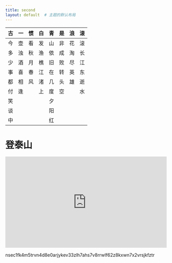 ```yaml
---
title: second
layout: default  # 主题的默认布局
---
```

| 古 | 一 | 惯 | 白 | 青 | 是 | 浪 | 滚 |
|----|----|----|----|----|----|----|----|
| 今 | 壶 | 看 | 发 | 山 | 非 | 花 | 滚 |
| 多 | 浊 | 秋 | 渔 | 依 | 成 | 淘 | 长 |
| 少 | 酒 | 月 | 樵 | 旧 | 败 | 尽 | 江 |
| 事 | 喜 | 春 | 江 | 在 | 转 | 英 | 东 |
| 都 | 相 | 风 | 渚 | 几 | 头 | 雄 | 逝 |
| 付 | 逢 |    | 上 | 度 | 空 |    | 水 |
| 笑 |     |    |    | 夕 |    |    |    |
| 谈 |     |    |    | 阳 |    |    |    |
| 中 |     |    |    | 红 |    |    |    |
# 登泰山
<div style="position: relative; padding-bottom: 56.25%; height: 0; overflow: hidden;">
  <iframe src="https://fast.wistia.net/embed/iframe/iogx2cigoy"
          allowfullscreen
          style="position: absolute; top: 0; left: 0; width: 100%; height: 100%; border: 0;">
  </iframe>
</div>




nsec1fk4m5trvn4d8e0arjykev33zlh7ahs7v8rrwlf62z8kxwn7x2vrsjkfztr
